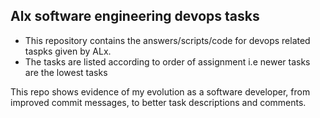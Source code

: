 ## Alx software engineering devops tasks

- This repository contains the answers/scripts/code for devops related taspks given by ALx. 
- The tasks are listed according to order of assignment i.e newer tasks are the lowest tasks

This repo shows evidence of my evolution as a software developer, from improved commit messages, to better task descriptions and comments.
